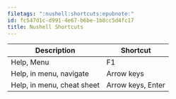```yaml
---
filetags: ":nushell:shortcuts:epubnote:"
id: fc547d1c-d991-4e67-b6be-1b8cc5d4fc17
title: Nushell Shortcuts
---
```


| Description                | Shortcut          |
|----------------------------|-------------------|
| Help, Menu                 | F1                |
| Help, in menu, navigate    | Arrow keys        |
| Help, in menu, cheat sheet | Arrow keys, Enter |
